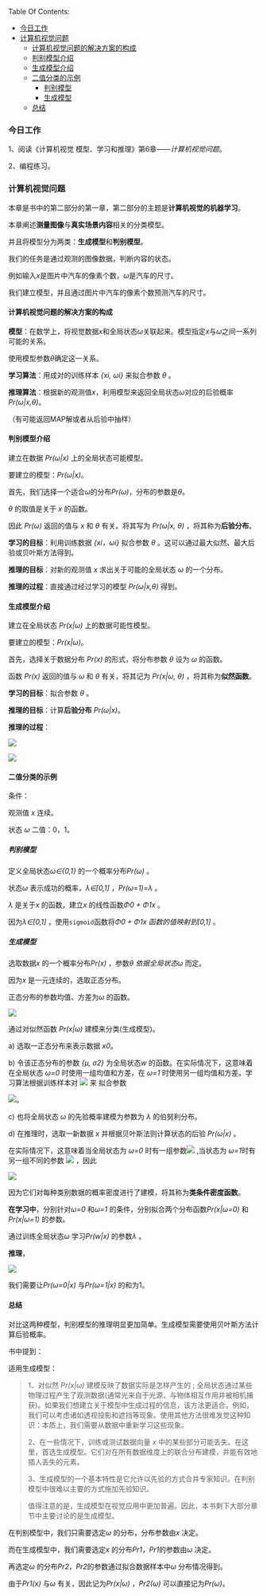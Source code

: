 Table Of Contents:

+ [今日工作](#今日工作)
+ [计算机视觉问题](#计算机视觉问题)
  + [计算机视觉问题的解决方案的构成](#计算机视觉问题的解决方案的构成)
  + [判别模型介绍](#判别模型介绍)
  + [生成模型介绍](#生成模型介绍)
  + [二值分类的示例](#二值分类的示例)
    + [判别模型](#判别模型)
    + [生成模型](#生成模型)
  + [总结](#总结)

### 今日工作

1、阅读《计算机视觉 模型、学习和推理》第6章——*计算机视觉问题*。

2、编程练习。

### 计算机视觉问题

本章是书中的第二部分的第一章，第二部分的主题是**计算机视觉的机器学习**。

本章阐述**测量图像**与**真实场景内容**相关的分类模型。

并且将模型分为两类：**生成模型**和**判别模型**。

我们的任务是通过观测的图像数据，判断内容的状态。

例如输入*x*是图片中汽车的像素个数，*ω*是汽车的尺寸。

我们建立模型，并且通过图片中汽车的像素个数预测汽车的尺寸。

#### 计算机视觉问题的解决方案的构成

**模型**：在数学上，将视觉数据*x*和全局状态*ω*关联起来。模型指定*x*与*ω*之间一系列可能的关系。

使用模型参数*θ*确定这一关系。

**学习算法**：用成对的训练样本 *{xi, ωi}* 来拟合参数 *θ* 。

**推理算法**：根据新的观测值*x*，利用模型来返回全局状态*ω*对应的后验概率*Pr(ω|x,θ)*。

（有可能返回MAP解或者从后验中抽样）

#### 判别模型介绍

建立在数据 *Pr(ω|x)* 上的全局状态可能模型。

要建立的模型：*Pr(ω|x)*。

首先，我们选择一个适合*ω*的分布*Pr(ω)*，分布的参数是*θ*。

*θ* 的取值是关于 *x* 的函数。

因此 *Pr(ω)* 返回的值与 *x* 和 *θ* 有关。将其写为 *Pr(ω|x, θ)* ，将其称为**后验分布**。

**学习的目标**：利用训练数据 *{xi，ωi}* 拟合参数 *θ* 。这可以通过最大似然、最大后验或贝叶斯方法得到。

**推理的目标**：对新的观测值 *x* 求出关于可能的全局状态 *ω* 的一个分布。

**推理的过程**：直接通过经过学习的模型 *Pr(ω|x,θ)* 得到。

#### 生成模型介绍

建立在全局状态 *Pr(x|ω)* 上的数据可能性模型。

要建立的模型：*Pr(x|ω)*。

首先，选择关于数据分布 *Pr(x)* 的形式，将分布参数 *θ* 设为 *ω* 的函数。

函数 *Pr(x)* 返回的值与 *ω* 和 *θ* 有关，将其记为 *Pr(x|ω, θ)* ，将其称为**似然函数**。

**学习的目标**：拟合参数 *θ* 。

**推理的目标**：计算**后验分布** *Pr(ω|x)*。

**推理的过程**：

![](https://github.com/fantasy995/ComputerVision/blob/main/images/Snipaste_2020-10-21_17-47-12.png?raw=true)



![](https://github.com/fantasy995/ComputerVision/blob/main/images/Snipaste_2020-10-21_17-49-48.png?raw=true)

#### 二值分类的示例

条件：

观测值 *x* 连续。

状态 *ω* 二值：0，1。

##### 判别模型

定义全局状态*ω∈{0,1}* 的一个概率分布*Pr(ω)* 。

状态*ω* 表示成功的概率，*λ∈[0,1]* ，*Pr(ω=1)=λ* 。

*λ* 是关于*x* 的函数，建立*x* 的线性函数*Φ0 + Φ1x* 。

因为*λ∈[0,1]* ，使用`sigmoid`函数将*Φ0 + Φ1x *函数的值映射到*[0,1]* 。

##### 生成模型

选取数据*x* 的一个概率分布*Pr(x)* ，参数*θ *依据全局状态*ω* 而定。

因为*x* 是一元连续的，选取正态分布。

正态分布的参数均值、方差为*ω* 的函数。

![](https://github.com/fantasy995/ComputerVision/blob/main/images/Snipaste_2020-10-21_18-09-15.png?raw=true)

通过对似然函数 *Pr(x|ω)* 建模来分类(生成模型)。

a) 选取一正态分布来表示数据 *x0*。

b) 令该正态分布的参数 *{μ, σ2}* 为全局状态*w* 的函数。在实际情况下，这意味着在全局状态 *ω=0*  时使用一组均值和方差，在 *ω=1*  时使用另一组均值和方差。学习算法根据训练样本对 ![](https://github.com/fantasy995/ComputerVision/blob/main/images/Snipaste_2020-10-21_18-13-42.png?raw=true) 来 拟合参数 

![](https://github.com/fantasy995/ComputerVision/blob/main/images/Snipaste_2020-10-21_18-13-08.png?raw=true)。

c) 也将全局状态 *ω*  的先验概率建模为参数为 *λ*  的伯努利分布。

d) 在推理时，选取一新数据 *x* 并根据贝叶斯法则计算状态的后验 *Pr(ω|x)* 。

在实际情况下，这意味着当全局状态为 *ω=0* 时有一组参数![](https://github.com/fantasy995/ComputerVision/blob/main/images/Snipaste_2020-10-21_18-16-31.png?raw=true) ,当状态为 *ω=1*时有另一组不同的参数 ![](https://github.com/fantasy995/ComputerVision/blob/main/images/Snipaste_2020-10-21_18-17-40.png?raw=true) ，因此

![](https://github.com/fantasy995/ComputerVision/blob/main/images/Snipaste_2020-10-21_18-05-55.png?raw=true)

因为它们对每种类别数据的概率密度进行了建模，将其称为**类条件密度函数**。

**在学习中**，分别针对*ω=0* 和*ω=1* 的条件，分别拟合两个分布函数*Pr(x|ω=0)* 和*Pr(x|ω=1)* 的参数。

通过训练全局状态*ω* 学习*Pr(w|x)* 的参数*λ* 。

**推理**，

![](https://github.com/fantasy995/ComputerVision/blob/main/images/Snipaste_2020-10-21_18-35-49.png?raw=true)

我们需要让*Pr(ω=0|x)* 与*Pr(ω=1|x)* 的和为1。

#### 总结

对比这两种模型，判别模型的推理明显更加简单。生成模型需要使用贝叶斯方法计算后验概率。

书中提到：

适用生成模型：

>1、对似然 *Pr(x|ω)* 建模反映了数据实际是怎样产生的 ; 全局状态通过某些物理过程产生了观测数据(通常光来自于光源，与物体相互作用并被相机捕获)。如果我们想建立关于模型中生成过程的信息，该方法更适合。例如，我们可以考虑诸如透视投影和遮挡等现象。使用其他方法很难发觉这种知识：本质上，我们需要从数据中重新学习这些现象。
>
>2、在一些情况下，训练或测试数据向量 *x* 中的某些部分可能丢失。在这里，首选生成模型。它们对在所有数据维度上的联合分布建模，并能有效地插人丢失的元素。
>
>3、生成模型的一个基本特性是它允许以先验的方式合并专家知识。在判别模型中很难以主要的方式施加先验知识。

>值得注意的是，生成模型在视觉应用中更加普遍。因此，本书剩下大部分章节中主要讨论的是生成模型。

在判别模型中，我们只需要选定*ω* 的分布，分布参数由*x* 决定。

而在生成模型中，我们需要选定*x* 的分布*Pr1*，*Pr1*的参数由*ω* 决定。

再选定*ω* 的分布*Pr2*，*Pr2*的参数通过拟合数据样本中*ω* 分布情况得到。

由于*Pr1(x)* 与*ω* 有关，因此记为*Pr(x|ω)* ，*Pr2(ω)* 可以直接记为*Pr(ω)*。